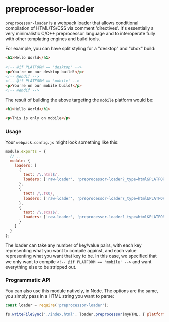# preprocessor-loader

`preprocessor-loader` is a webpack loader that allows conditional compilation of HTML/TS/CSS via comment 'directives'. It's essentially a very minimalistic C/C++ preprocessor language and to interoperate fully with other templating engines and build tools. 

For example, you can have split styling for a "desktop" and "xbox" build:

```html
<h1>Hello World</h1>

<!-- @if PLATFORM == 'desktop' -->
<p>You're on our desktop build!</p>
<!-- @endif -->
<!-- @if PLATFORM == 'mobile' -->
<p>You're on our mobile build!</p>
<!-- @endif -->
```

The result of building the above targeting the `mobile` platform would be:

```html
<h1>Hello World</h1>

<p>This is only on mobile</p>
```

### Usage

Your `webpack.config.js` might look something like this:

```js
module.exports = {
  // ...
  module: {
    loaders: [
      {
        test: /\.html$/,
        loaders: ['raw-loader', 'preprocessor-loader?_type=html&PLATFORM=' + platform]
      },
      {
        test: /\.ts$/,
        loaders: ['raw-loader', 'preprocessor-loader?_type=html&PLATFORM=' + platform]
      },
      {
        test: /\.scss$/,
        loaders: ['raw-loader', 'preprocessor-loader?_type=html&PLATFORM=' + platform]
      }
    ]
  }
};
```

The loader can take any number of key/value pairs, with each key representing what you want to compile against, and each value representing what you want that key to be. In this case, we specified that we only want to compile `<!-- @if PLATFORM == 'mobile' -->` and want everything else to be stripped out.

### Programmatic API

You can also use this module natively, in Node. The options are the same, you simply pass in a HTML string you want to parse:

```js
const loader = require('preprocessor-loader');

fs.writeFileSync('./index.html', loader.preprocessor(myHTML, { platform: 'mobile' });
```